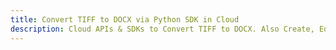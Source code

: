 ---title: Convert TIFF to DOCX via Python SDK in Clouddescription: Cloud APIs & SDKs to Convert TIFF to DOCX. Also Create, Edit & Render Microsoft Word & OpenOffice documents in the Cloud.---